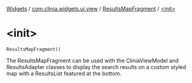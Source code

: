 [Widgets](../../index.md) / [com.clinia.widgets.ui.view](../index.md) / [ResultsMapFragment](index.md) / [&lt;init&gt;](./-init-.md)

# &lt;init&gt;

`ResultsMapFragment()`

The ResultsMapFragment can be used with the CliniaViewModel and ResultsAdapter classes to display
the search results on a custom styled map with a ResultsList featured at the bottom.


